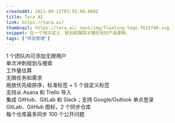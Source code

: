 ```yaml
---
createdAt: 2021-09-12T03:55:00.000Z
title: Tara AI
link: https://tara.ai/
thumbnail: https://tara.ai/_nuxt/img/floating-logo.f615f40.svg
snippet: 在一个地方定义、规划和跟踪关键任务的产品更新。
tags: ["项目管理"]
---
```

1 个团队内可添加无限用户  
单次冲刺规划与搜索  
工作量估算  
无限任务和需求  
拖放优先级排序，标准标签 + 5 个自定义标签  
支持从 Asana 和 Trello 导入  
集成 GitHub、GitLab 和 Slack；支持 Google/Outlook 单点登录  
GitLab、GitHub 图标，2 个同步仓库  
每个仓库最多同步 100 个公开问题